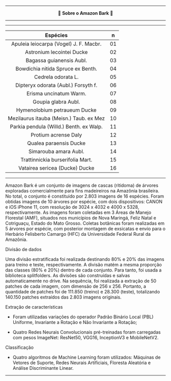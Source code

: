 <center>
  
---

🌳 **Sobre o Amazon Bark** 🌳

---


---
|                 Espécies                  |  n   |
|:-----------------------------------------:|------|
|Apuleia leiocarpa (Vogel) J. F. Macbr.     | 01   |
|Astronium lecointei Ducke                  | 02   |
|Bagassa guianensis Aubl.                   | 03   |
|Bowdichia nitida Spruce ex Benth.          | 04   |
|Cedrela odorata L.                         | 05   |
|Dipteryx odorata (Aubl.) Forsyth f.        | 06   |
|Erisma uncinatum Warm.                     | 07   |
|Goupia glabra Aubl.                        | 08   |
|Hymenolobium petraueum Ducke               | 09   |
|Mezilaurus itauba (Meisn.) Taub. ex Mez    | 10   |
|Parkia pendula (Willd.) Benth. ex Walp.    | 11   |
|Protium acrense Daly                       | 12   |
|Qualea paraensis Ducke                     | 13   |
|Simarouba amara Aubl.                      | 14   |
|Trattinnickia burserifolia Mart.           | 15   |
|Vatairea sericea (Ducke) Ducke             | 16   |

</center>


---
Amazon Bark é um conjunto de imagens de cascas (ritidoma) de árvores exploradas comercialmente para fins madeireiros na Amazônia brasileira. No total, o conjunto é constituido por 2.803 imagens de 16 espécies. Foram obtidas imagens de 10 árvores por espécie, com dois dispositivos: CANON e iOS iPhone 11, com resolução de 3024 x 4032 e 4000 x 5328, respectivamente. As imagens foram coletadas em 3 Áreas de Manejo Florestal (AMF), situados nos municípios de Nova Maringá, Feliz Natal e Cotriguaçu, Estado do Mato Grosso. Coletas botânicas foram realizadas em 5 árvores por espécie, com posterior montagem de exsicatas e envio para o Herbário Felisberto Camargo (HFC) da Universidade Federal Rural da Amazônia. 

Divisão de dados

Uma divisão estratificada foi realizada destinando 80% e 20% das imagens para treino e teste, respectivamente. A divisão matém a mesma proporção das classes (80% e 20%) dentro de cada conjunto. Para tanto, foi usada a biblioteca splitfolders. As divisões são construídas e salvas automaticamente no drive. Na sequência, foi realizada a extração de 50 patches de cada imagem, com dimensão de 256 x 256. Portanto, a quantidade de patches foi de 111.850 (treino) e 28.300 (teste), totalizando 140.150 patches extraídos das 2.803 imagens originais.

Extração de características

- Foram utilizadas variações do operador Padrão Binário Local (PBL) Uniforme, Invariante a Rotação e Não Invariante a Rotação;

- Quatro Redes Neurais Convolucionais pré-treinadas foram carregadas com pesos ImageNet: ResNet50, VGG16, InceptionV3 e MobileNetV2.

Classificação

- Quatro algoritmos de Machine Learning foram utilizados: Máquinas de Vetores de Suporte, Redes Neurais Artificiais, Floresta Aleatória e Análise Discriminante Linear.
---
